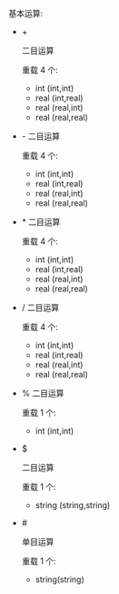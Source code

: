 基本运算:
- \+
    
    二目运算
    
    重载 4 个:
    + int (int,int)
    + real (int,real)
    + real (real,int)
    + real (real,real)

- \-
    二目运算
    
    重载 4 个:
    + int (int,int)
    + real (int,real)
    + real (real,int)
    + real (real,real)

- \*
    二目运算
    
    重载 4 个:
    + int (int,int)
    + real (int,real)
    + real (real,int)
    + real (real,real)

- /
    二目运算
    
    重载 4 个:
    + int (int,int)
    + real (int,real)
    + real (real,int)
    + real (real,real)

- %
    二目运算
    
    重载 1 个:
    + int (int,int)

- $

    二目运算

    重载 1 个:
    + string (string,string)

- \#

    单目运算

    重载 1 个:
    + string(string)
